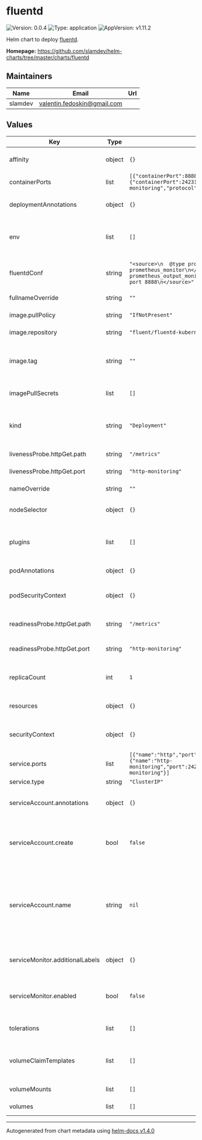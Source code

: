 # fluentd

![Version: 0.0.4](https://img.shields.io/badge/Version-0.0.4-informational?style=flat-square) ![Type: application](https://img.shields.io/badge/Type-application-informational?style=flat-square) ![AppVersion: v1.11.2](https://img.shields.io/badge/AppVersion-v1.11.2-informational?style=flat-square)

Helm chart to deploy [fluentd](http://www.fluentd.org/).

**Homepage:** <https://github.com/slamdev/helm-charts/tree/master/charts/fluentd>

## Maintainers

| Name | Email | Url |
| ---- | ------ | --- |
| slamdev | valentin.fedoskin@gmail.com |  |

## Values

| Key | Type | Default | Description |
|-----|------|---------|-------------|
| affinity | object | `{}` | affinity for scheduler pod assignment |
| containerPorts | list | `[{"containerPort":8888,"name":"http","protocol":"TCP"},{"containerPort":24231,"name":"http-monitoring","protocol":"TCP"}]` | ports exposed by container |
| deploymentAnnotations | object | `{}` | annotations to add to the deployment |
| env | list | `[]` | additional environment variables for the deployment |
| fluentdConf | string | `"<source>\n  @type prometheus\n</source>\n<source>\n  @type prometheus_monitor\n</source>\n<source>\n  @type prometheus_output_monitor\n</source>\n<source>\n  @type http\n  port 8888\n</source>"` | fluentd config to provision inside of the container |
| fullnameOverride | string | `""` | full name of the chart. |
| image.pullPolicy | string | `"IfNotPresent"` | image pull policy |
| image.repository | string | `"fluent/fluentd-kubernetes-daemonset"` | image repository |
| image.tag | string | `""` | image tag (chart's appVersion value will be used if not set) |
| imagePullSecrets | list | `[]` | image pull secret for private images |
| kind | string | `"Deployment"` | resource type to operate fluentd, can be StatefulSet or Deployment |
| livenessProbe.httpGet.path | string | `"/metrics"` | path for liveness probe |
| livenessProbe.httpGet.port | string | `"http-monitoring"` | port for liveness probe |
| nameOverride | string | `""` | override name of the chart |
| nodeSelector | object | `{}` | node for scheduler pod assignment |
| plugins | list | `[]` | list of plugins to be installed when container starts |
| podAnnotations | object | `{}` | annotations to add to the pod |
| podSecurityContext | object | `{}` | specifies security settings for a pod |
| readinessProbe.httpGet.path | string | `"/metrics"` | path for readiness probe |
| readinessProbe.httpGet.port | string | `"http-monitoring"` | port for readiness probe |
| replicaCount | int | `1` | number of replicas for fluentd deployment. |
| resources | object | `{}` | custom resource configuration |
| securityContext | object | `{}` | specifies security settings for a container |
| service.ports | list | `[{"name":"http","port":80,"protocol":"TCP","targetPort":"http"},{"name":"http-monitoring","port":24231,"protocol":"TCP","targetPort":"http-monitoring"}]` | service ports |
| service.type | string | `"ClusterIP"` | service type |
| serviceAccount.annotations | object | `{}` | annotations to add to the service account |
| serviceAccount.create | bool | `false` | specifies whether a service account should be created |
| serviceAccount.name | string | `nil` | the name of the service account to use; if not set and create is true, a name is generated using the fullname template |
| serviceMonitor.additionalLabels | object | `{}` | additional labels for service monitor |
| serviceMonitor.enabled | bool | `false` | ServiceMonitor CRD is created for a prometheus operator |
| tolerations | list | `[]` | tolerations for scheduler pod assignment |
| volumeClaimTemplates | list | `[]` | volume claim templates; used only when 'kind: StatefulSet' |
| volumeMounts | list | `[]` | additional volume mounts |
| volumes | list | `[]` | additional volumes |

----------------------------------------------
Autogenerated from chart metadata using [helm-docs v1.4.0](https://github.com/norwoodj/helm-docs/releases/v1.4.0)
